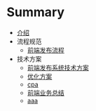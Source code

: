 # Summary

* [介绍](README.md)
* 流程规范
  * [前端发布流程](./fabu.md)
* 技术方案
  * [前端发布系统技术方案](前端发布系统技术方案.md)
  * [优化方案](优化方案.md)
  * [cpa](cpa.md)
  * [前端业务总结](前端业务总结.md)
  * [aaa](aaa.md)


